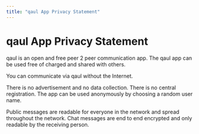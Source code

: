 ```yaml
---
title: "qaul App Privacy Statement"
---
```


# qaul App Privacy Statement

qaul is an open and free peer 2 peer communication app.
The qaul app can be used free of charged and shared with others.

You can communicate via qaul without the Internet.

There is no advertisement and no data collection.
There is no central registration.
The app can be used anonymously by choosing a random user name.

Public messages are readable for everyone in the network and spread throughout the network.
Chat messages are end to end encrypted and only readable by the receiving person.

